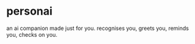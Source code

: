# personai
 an ai companion made just for you. recognises you, greets you, reminds you, checks on you.
